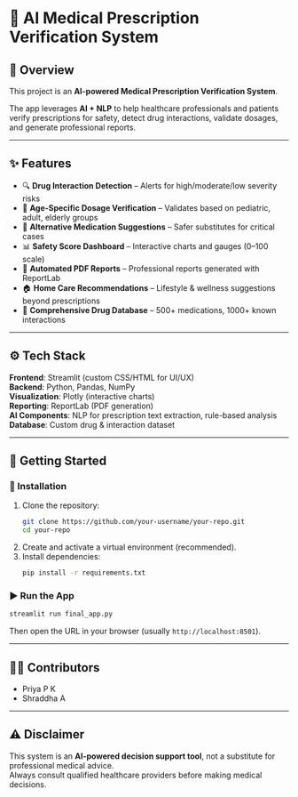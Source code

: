 # 🏥 AI Medical Prescription Verification System  

## 📌 Overview  
This project is an **AI-powered Medical Prescription Verification System**.  

The app leverages **AI + NLP** to help healthcare professionals and patients verify prescriptions for safety, detect drug interactions, validate dosages, and generate professional reports.  

---

## ✨ Features  
- 🔍 **Drug Interaction Detection** – Alerts for high/moderate/low severity risks  
- 👥 **Age-Specific Dosage Verification** – Validates based on pediatric, adult, elderly groups  
- 🔄 **Alternative Medication Suggestions** – Safer substitutes for critical cases  
- 📊 **Safety Score Dashboard** – Interactive charts and gauges (0–100 scale)  
- 📄 **Automated PDF Reports** – Professional reports generated with ReportLab  
- 🏠 **Home Care Recommendations** – Lifestyle & wellness suggestions beyond prescriptions  
- 📂 **Comprehensive Drug Database** – 500+ medications, 1000+ known interactions  

---

## ⚙️ Tech Stack  
**Frontend**: Streamlit (custom CSS/HTML for UI/UX)  
**Backend**: Python, Pandas, NumPy  
**Visualization**: Plotly (interactive charts)  
**Reporting**: ReportLab (PDF generation)  
**AI Components**: NLP for prescription text extraction, rule-based analysis  
**Database**: Custom drug & interaction dataset  

---

## 🚀 Getting Started  

### 🔧 Installation  
1. Clone the repository:  
   ```bash
   git clone https://github.com/your-username/your-repo.git
   cd your-repo
   ```
2. Create and activate a virtual environment (recommended).  
3. Install dependencies:  
   ```bash
   pip install -r requirements.txt
   ```

### ▶️ Run the App  
```bash
streamlit run final_app.py
```

Then open the URL in your browser (usually `http://localhost:8501`).  

---

## 👨‍💻 Contributors  
- Priya P K  
- Shraddha A

---

## ⚠️ Disclaimer  
This system is an **AI-powered decision support tool**, not a substitute for professional medical advice.  
Always consult qualified healthcare providers before making medical decisions.  
